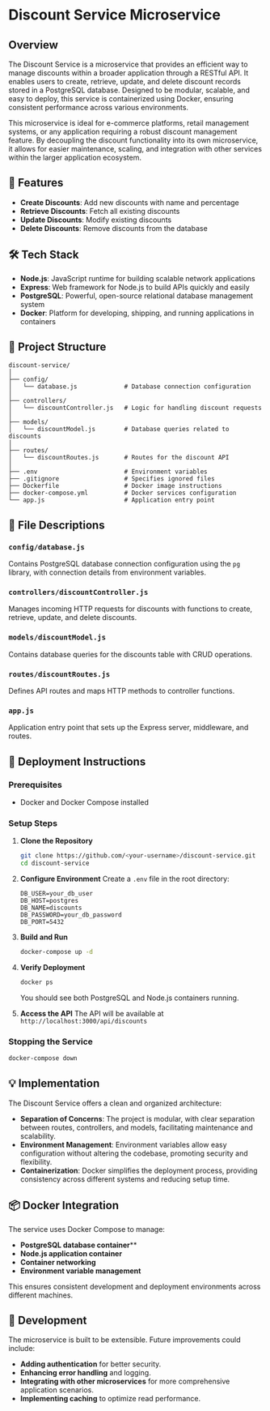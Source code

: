 # Discount Service Microservice

## Overview 

The Discount Service is a microservice that provides an efficient way to manage discounts within a broader application through a RESTful API. It enables users to create, retrieve, update, and delete discount records stored in a PostgreSQL database. Designed to be modular, scalable, and easy to deploy, this service is containerized using Docker, ensuring consistent performance across various environments.

This microservice is ideal for e-commerce platforms, retail management systems, or any application requiring a robust discount management feature. By decoupling the discount functionality into its own microservice, it allows for easier maintenance, scaling, and integration with other services within the larger application ecosystem.

## 🚀 Features

- **Create Discounts**: Add new discounts with name and percentage
- **Retrieve Discounts**: Fetch all existing discounts
- **Update Discounts**: Modify existing discounts
- **Delete Discounts**: Remove discounts from the database

## 🛠 Tech Stack

- **Node.js**: JavaScript runtime for building scalable network applications
- **Express**: Web framework for Node.js to build APIs quickly and easily
- **PostgreSQL**: Powerful, open-source relational database management system
- **Docker**: Platform for developing, shipping, and running applications in containers

## 📁 Project Structure

```
discount-service/
│
├── config/
│   └── database.js             # Database connection configuration
│
├── controllers/
│   └── discountController.js   # Logic for handling discount requests
│
├── models/
│   └── discountModel.js        # Database queries related to discounts
│
├── routes/
│   └── discountRoutes.js       # Routes for the discount API
│
├── .env                        # Environment variables
├── .gitignore                  # Specifies ignored files
├── Dockerfile                  # Docker image instructions
├── docker-compose.yml          # Docker services configuration
└── app.js                      # Application entry point
```

## 📄 File Descriptions

### `config/database.js`
Contains PostgreSQL database connection configuration using the `pg` library, with connection details from environment variables.

### `controllers/discountController.js`
Manages incoming HTTP requests for discounts with functions to create, retrieve, update, and delete discounts.

### `models/discountModel.js`
Contains database queries for the discounts table with CRUD operations.

### `routes/discountRoutes.js`
Defines API routes and maps HTTP methods to controller functions.

### `app.js`
Application entry point that sets up the Express server, middleware, and routes.

## 🚀 Deployment Instructions

### Prerequisites
- Docker and Docker Compose installed

### Setup Steps

1. **Clone the Repository**
   ```bash
   git clone https://github.com/<your-username>/discount-service.git
   cd discount-service
   ```

2. **Configure Environment**
   Create a `.env` file in the root directory:
   ```env
   DB_USER=your_db_user
   DB_HOST=postgres
   DB_NAME=discounts
   DB_PASSWORD=your_db_password
   DB_PORT=5432
   ```

3. **Build and Run**
   ```bash
   docker-compose up -d
   ```

4. **Verify Deployment**
   ```bash
   docker ps
   ```
   You should see both PostgreSQL and Node.js containers running.

5. **Access the API**
   The API will be available at `http://localhost:3000/api/discounts`

### Stopping the Service
```bash
docker-compose down
```

## 💡 Implementation

The Discount Service offers a clean and organized architecture:

- **Separation of Concerns**: The project is modular, with clear separation between routes, controllers, and models, facilitating maintenance and scalability.
- **Environment Management**: Environment variables allow easy configuration without altering the codebase, promoting security and flexibility.
- **Containerization**: Docker simplifies the deployment process, providing consistency across different systems and reducing setup time.

## 📦 Docker Integration

The service uses Docker Compose to manage:
- **PostgreSQL database container****
- **Node.js application container**
- **Container networking**
- **Environment variable management**

This ensures consistent development and deployment environments across different machines.

## 🔧 Development

The microservice is built to be extensible. Future improvements could include:

- **Adding authentication** for better security.
- **Enhancing error handling** and logging.
- **Integrating with other microservices** for more comprehensive application scenarios.
- **Implementing caching** to optimize read performance.
